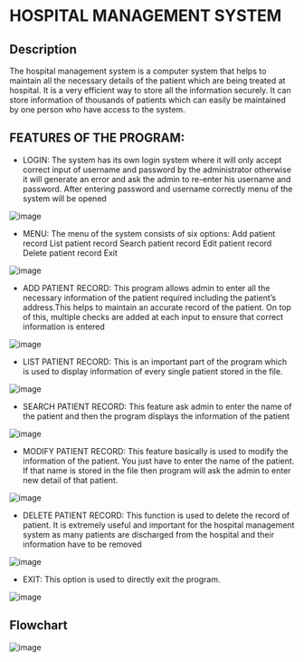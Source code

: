 # HOSPITAL MANAGEMENT SYSTEM

## Description

The hospital management system is a computer system that helps to maintain all the necessary details of the patient which are being treated at hospital. It is a very efficient way to store all the information securely. 
It can store information of thousands of patients which can easily be maintained by one person who have access to the system.

## FEATURES OF THE PROGRAM: 
- LOGIN:
The system has its own login system where it will only accept correct input of username and password by the administrator otherwise it will generate an error and ask the admin to re-enter his username and password. After entering password and username correctly menu of the system will be opened

![image](https://github.com/Rayyan3079/Hospital-Management-System/assets/124567636/a64f0b49-81d1-4a2b-a0c8-7b2289e7f3fc)

- MENU:
The menu of the system consists of six options:
  Add patient record
  List patient record
  Search patient record
  Edit patient record
  Delete patient record
  Exit

![image](https://github.com/Rayyan3079/Hospital-Management-System/assets/124567636/b0c11164-4405-4466-86cd-2694c0cd71f5)

- ADD PATIENT RECORD: 
This program allows admin to enter all the necessary information of the patient required including the patient’s address.This helps to maintain an accurate record of the patient. On top of this, multiple checks are added at each input to ensure that correct information is entered

![image](https://github.com/Rayyan3079/Hospital-Management-System/assets/124567636/7f0a1d01-420b-40b5-b5ec-b1854106f03c)

- LIST PATIENT RECORD: 
This is an important part of the program which is used to display information of every single patient stored in the file.

![image](https://github.com/Rayyan3079/Hospital-Management-System/assets/124567636/64359927-811b-4a0a-b4db-a98a7465a67f)

- SEARCH PATIENT RECORD:
This feature ask admin to enter the name of the patient and then the program displays the information of the patient

![image](https://github.com/Rayyan3079/Hospital-Management-System/assets/124567636/d389501f-af12-469a-b99a-10357c1e34e7)

- MODIFY PATIENT RECORD: 
This feature basically is used to modify the information of the patient. You just have to enter the name of the patient. If that name is stored in the file then program will ask the admin to enter new detail of that patient.

![image](https://github.com/Rayyan3079/Hospital-Management-System/assets/124567636/20223e43-ffa8-4d46-8539-33eda58ad93e)

- DELETE PATIENT RECORD: 
This function is used to delete the record of patient. It is extremely useful and important for the hospital management system as many patients are discharged from the hospital and their information have to be removed

![image](https://github.com/Rayyan3079/Hospital-Management-System/assets/124567636/368143ef-3a19-4c11-9fa6-3e2d449265bb)

- EXIT:
This option is used to directly exit the program.

![image](https://github.com/Rayyan3079/Hospital-Management-System/assets/124567636/f40fef42-5cb4-4f8f-b456-91e7d9f6e4c6)

## Flowchart

![image](https://github.com/Rayyan3079/Hospital-Management-System/assets/124567636/7c320327-b7a9-47b5-b100-cb2999017bdd)








